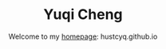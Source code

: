 
<h1 align="center">
Yuqi Cheng
</h1>

<div align="center">

Welcome to my [homepage](hustcyq.github.io): hustcyq.github.io


</div>
